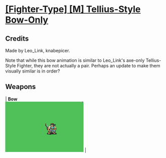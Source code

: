 # [\[Fighter-Type\] \[M\] Tellius-Style Bow-Only](./)
## Credits

Made by Leo_Link, knabepicer.

Note that while this bow animation is similar to Leo_Link's axe-only Tellius-Style Fighter, they are not actually a pair. Perhaps an update to make them visually similar is in order?

## Weapons

| <b>Bow</b><br/><img alt="Bow animation" src="./5.%20Bow/Bow.gif"/> |

